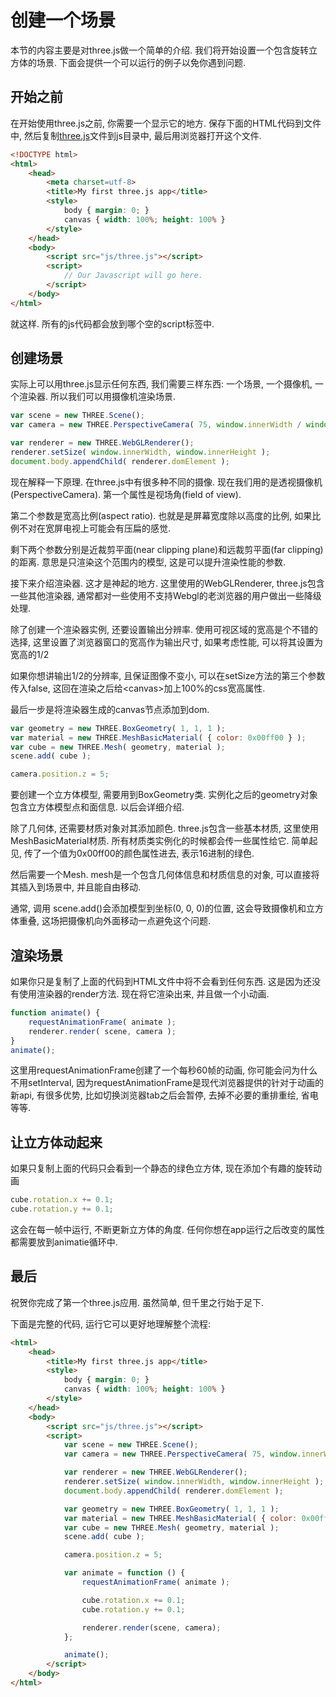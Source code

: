 # 创建一个场景

本节的内容主要是对three.js做一个简单的介绍. 我们将开始设置一个包含旋转立方体的场景. 下面会提供一个可以运行的例子以免你遇到问题.

## 开始之前

在开始使用three.js之前, 你需要一个显示它的地方. 保存下面的HTML代码到文件中, 然后复制[three.js](http://threejs.org/build/three.js)文件到js目录中, 最后用浏览器打开这个文件.

```html
<!DOCTYPE html>
<html>
    <head>
        <meta charset=utf-8>
        <title>My first three.js app</title>
        <style>
            body { margin: 0; }
            canvas { width: 100%; height: 100% }
        </style>
    </head>
    <body>
        <script src="js/three.js"></script>
        <script>
            // Our Javascript will go here.
        </script>
    </body>
</html>
```

就这样. 所有的js代码都会放到哪个空的script标签中.

## 创建场景

实际上可以用three.js显示任何东西, 我们需要三样东西: 一个场景, 一个摄像机, 一个渲染器. 所以我们可以用摄像机渲染场景.

```js
var scene = new THREE.Scene();
var camera = new THREE.PerspectiveCamera( 75, window.innerWidth / window.innerHeight, 0.1, 1000 );

var renderer = new THREE.WebGLRenderer();
renderer.setSize( window.innerWidth, window.innerHeight );
document.body.appendChild( renderer.domElement );
```

现在解释一下原理.  在three.js中有很多种不同的摄像. 现在我们用的是透视摄像机\(PerspectiveCamera\). 第一个属性是视场角\(field of view\).

第二个参数是宽高比例\(aspect ratio\). 也就是是屏幕宽度除以高度的比例, 如果比例不对在宽屏电视上可能会有压扁的感觉.

剩下两个参数分别是近裁剪平面\(near clipping plane\)和远裁剪平面\(far clipping\)的距离. 意思是只渲染这个范围内的模型,  这是可以提升渲染性能的参数.

接下来介绍渲染器. 这才是神起的地方. 这里使用的WebGLRenderer, three.js包含一些其他渲染器, 通常都对一些使用不支持Webgl的老浏览器的用户做出一些降级处理.

除了创建一个渲染器实例, 还要设置输出分辨率. 使用可视区域的宽高是个不错的选择, 这里设置了浏览器窗口的宽高作为输出尺寸, 如果考虑性能, 可以将其设置为宽高的1/2

如果你想讲输出1/2的分辨率, 且保证图像不变小, 可以在setSize方法的第三个参数传入false, 这回在渲染之后给&lt;canvas&gt;加上100%的css宽高属性.

最后一步是将渲染器生成的canvas节点添加到dom.

```js
var geometry = new THREE.BoxGeometry( 1, 1, 1 );
var material = new THREE.MeshBasicMaterial( { color: 0x00ff00 } );
var cube = new THREE.Mesh( geometry, material );
scene.add( cube );

camera.position.z = 5;
```

要创建一个立方体模型, 需要用到BoxGeometry类. 实例化之后的geometry对象包含立方体模型点和面信息. 以后会详细介绍.

除了几何体, 还需要材质对象对其添加颜色. three.js包含一些基本材质, 这里使用 MeshBasicMaterial材质. 所有材质类实例化的时候都会传一些属性给它. 简单起见, 传了一个值为0x00ff00的颜色属性进去, 表示16进制的绿色.

然后需要一个Mesh. mesh是一个包含几何体信息和材质信息的对象, 可以直接将其插入到场景中, 并且能自由移动.

通常, 调用 scene.add\(\)会添加模型到坐标\(0, 0, 0\)的位置, 这会导致摄像机和立方体重叠, 这场把摄像机向外面移动一点避免这个问题.

## 渲染场景

如果你只是复制了上面的代码到HTML文件中将不会看到任何东西. 这是因为还没有使用渲染器的render方法. 现在将它渲染出来, 并且做一个小动画.

```js
function animate() {
    requestAnimationFrame( animate );
    renderer.render( scene, camera );
}
animate();
```

这里用requestAnimationFrame创建了一个每秒60帧的动画, 你可能会问为什么不用setInterval, 因为requestAnimationFrame是现代浏览器提供的针对于动画的新api, 有很多优势, 比如切换浏览器tab之后会暂停, 去掉不必要的重排重绘, 省电等等.

## 让立方体动起来

如果只复制上面的代码只会看到一个静态的绿色立方体, 现在添加个有趣的旋转动画

```js
cube.rotation.x += 0.1;
cube.rotation.y += 0.1;
```

这会在每一帧中运行, 不断更新立方体的角度. 任何你想在app运行之后改变的属性都需要放到animatie循环中.

## 最后

祝贺你完成了第一个three.js应用. 虽然简单, 但千里之行始于足下.

下面是完整的代码, 运行它可以更好地理解整个流程:

```html
<html>
    <head>
        <title>My first three.js app</title>
        <style>
            body { margin: 0; }
            canvas { width: 100%; height: 100% }
        </style>
    </head>
    <body>
        <script src="js/three.js"></script>
        <script>
            var scene = new THREE.Scene();
            var camera = new THREE.PerspectiveCamera( 75, window.innerWidth/window.innerHeight, 0.1, 1000 );

            var renderer = new THREE.WebGLRenderer();
            renderer.setSize( window.innerWidth, window.innerHeight );
            document.body.appendChild( renderer.domElement );

            var geometry = new THREE.BoxGeometry( 1, 1, 1 );
            var material = new THREE.MeshBasicMaterial( { color: 0x00ff00 } );
            var cube = new THREE.Mesh( geometry, material );
            scene.add( cube );

            camera.position.z = 5;

            var animate = function () {
                requestAnimationFrame( animate );

                cube.rotation.x += 0.1;
                cube.rotation.y += 0.1;

                renderer.render(scene, camera);
            };

            animate();
        </script>
    </body>
</html>
```



